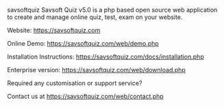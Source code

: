 savsoftquiz
Savsoft Quiz v5.0 is a php based open source web application to create and manage online quiz, test, exam on your website.

Website: https://savsoftquiz.com

Online Demo: https://savsoftquiz.com/web/demo.php

Installation Instructions: https://savsoftquiz.com/docs/installation.php

Enterprise version: https://savsoftquiz.com/web/download.php


Required any customisation or support service?

Contact us at https://savsoftquiz.com/web/contact.php
 
